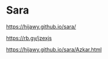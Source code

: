 # Sara

https://hijawy.github.io/sara/

https://rb.gy/jzexjs

https://hijawy.github.io/sara/Azkar.html

